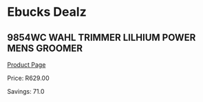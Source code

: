 
# Ebucks Dealz
## 9854WC WAHL TRIMMER LILHIUM POWER MENS GROOMER
[Product Page](https://www.ebucks.com/web/shop/productSelected.do?prodId=1191154917&catId=375509364)

Price: R629.00

Savings: 71.0


	